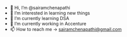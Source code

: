 - 👋 Hi, I’m @sairamchenapathi
- 👀 I’m interested in learning new things
- 🌱 I’m currently learning DSA
- 💞️ I’m currently working in Accenture
- 📫 How to reach me -> sairamchenapathi@gmail.com

<!---
sairamchenapathi/sairamchenapathi is a ✨ special ✨ repository because its `README.md` (this file) appears on your GitHub profile.
You can click the Preview link to take a look at your changes.
--->
